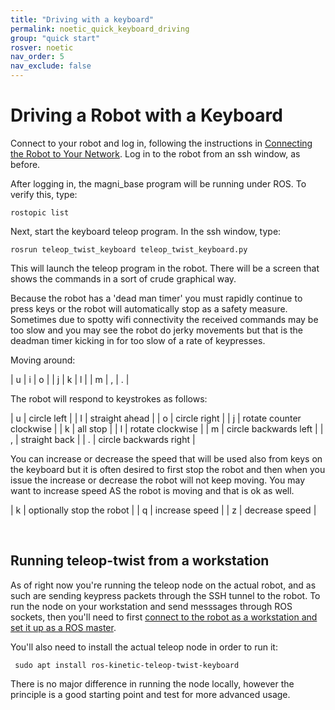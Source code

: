 ```yaml
---
title: "Driving with a keyboard"
permalink: noetic_quick_keyboard_driving
group: "quick start"
rosver: noetic
nav_order: 5
nav_exclude: false
--- 
```


# Driving a Robot with a Keyboard

Connect to your robot and log in, following the instructions in [Connecting the Robot to Your Network](noetic_quick_start_connecting). Log in to the robot from an ssh window, as before.

After logging in, the  magni_base program will be running under ROS. To verify this, type:

    rostopic list

Next, start the keyboard teleop program.  In the ssh window, type:

    rosrun teleop_twist_keyboard teleop_twist_keyboard.py

This will launch the teleop program in the robot. There will be a screen that shows the commands in a sort of crude graphical way.

Because the robot has a 'dead man timer' you must rapidly continue to press keys or the robot will automatically stop as a safety measure.  Sometimes due to spotty wifi connectivity the received commands may be too slow and you may see the robot do jerky movements but that is the deadman timer kicking in for too slow of a rate of keypresses.


Moving around:

|  u | i  | o  |
|  j | k  | l  |
|  m | ,  | .  |

The robot will respond to keystrokes as follows:


| u | circle left |
| I | straight ahead |
| o | circle right |
| j | rotate counter clockwise |
| k | all stop |
| l | rotate clockwise |
| m | circle backwards left |
| , | straight back |
| . | circle backwards right |


You can increase or decrease the speed that will be used also from keys on the keyboard but it is often desired to first stop the robot and then when you issue the increase or decrease the robot will not keep moving.  You may want to increase speed AS the robot is moving and that is ok as well.


| k | optionally stop the robot |
| q | increase speed |
| z | decrease speed |

<br>

## Running teleop-twist from a workstation

As of right now you're running the teleop node on the actual robot, and as such are sending keypress packets through the SSH tunnel to the robot. To run the node on your workstation and send messsages through ROS sockets, then you'll need to first [connect to the robot as a workstation and set it up as a ROS master](noetic_quick_start_workstation).

You'll also need to install the actual teleop node in order to run it:

     sudo apt install ros-kinetic-teleop-twist-keyboard

There is no major difference in running the node locally, however the principle is a good starting point and test for more advanced usage.
